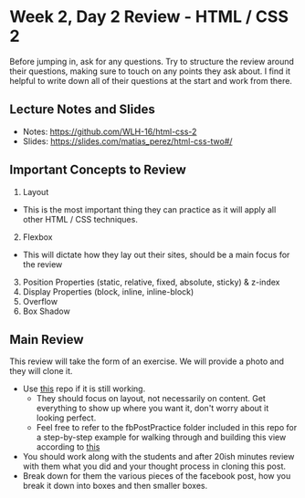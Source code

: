 # Week 2, Day 2 Review - HTML / CSS 2

Before jumping in, ask for any questions. Try to structure the review around their questions, making sure to touch on any points they ask about. I find it helpful to write down all of their questions at the start and work from there.

## Lecture Notes and Slides

- Notes: https://github.com/WLH-16/html-css-2
- Slides: https://slides.com/matias_perez/html-css-two#/

## Important Concepts to Review

1. Layout
  - This is the most important thing they can practice as it will apply all other HTML / CSS techniques.
2. Flexbox
  - This will dictate how they lay out their sites, should be a main focus for the review
3. Position Properties (static, relative, fixed, absolute, sticky) & z-index
4. Display Properties (block, inline, inline-block)
5. Overflow
6. Box Shadow

## Main Review

This review will take the form of an exercise. We will provide a photo and they will clone it.

- Use [this](https://github.com/DevMountain/Morning-Exercises/tree/master/Week%204/3%20Facebook%20Post) repo if it is still working.
  - They should focus on layout, not necessarily on content. Get everything to show up where you want it, don't worry about it looking perfect.
  - Feel free to refer to the fbPostPractice folder included in this repo for a step-by-step example for walking through and building this view according to [this](https://github.com/DevMountain/Morning-Exercises/tree/master/Week%204/3%20Facebook%20Post)
- You should work along with the students and after 20ish minutes review with them what you did and your thought process in cloning this post.
- Break down for them the various pieces of the facebook post, how you break it down into boxes and then smaller boxes.
